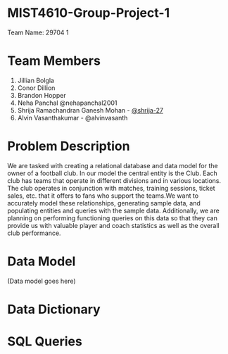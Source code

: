# MIST4610-Group-Project-1
Team Name: 29704 1

# Team Members
1. Jillian Bolgla 
2. Conor Dillion 
3. Brandon Hopper 
4. Neha Panchal @nehapanchal2001
5. Shrija Ramachandran Ganesh Mohan - [@shrija-27]([https://pages.github.com/](https://github.com/shrija-27?tab=repositories))
6. Alvin Vasanthakumar - @alvinvasanth

# Problem Description
We are tasked with creating a relational database and data model for the owner of a football club. In our model the central entity is the Club. Each club has teams that operate in different divisions and in various locations. The club operates in conjunction with matches, training sessions, ticket sales, etc. that it offers to fans who support the teams.We want to accurately model these relationships, generating sample data, and populating entities and queries with the sample data. Additionally, we are planning on performing functioning queries on this data so that they can provide us with valuable player and coach statistics as well as the overall club performance. 



# Data Model
(Data model goes here)

# Data Dictionary 

# SQL Queries

